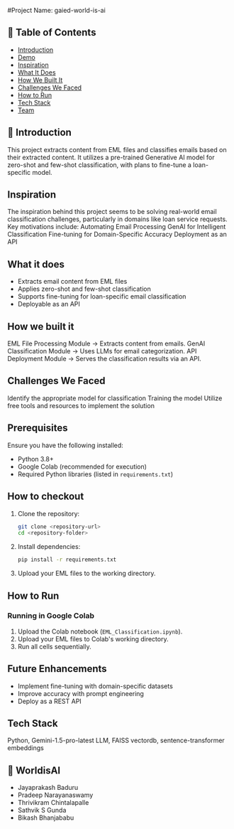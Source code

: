 #Project Name: gaied-world-is-ai

## 📌 Table of Contents
- [Introduction](#introduction)
- [Demo](#demo)
- [Inspiration](#inspiration)
- [What It Does](#what-it-does)
- [How We Built It](#how-we-built-it)
- [Challenges We Faced](#challenges-we-faced)
- [How to Run](#how-to-run)
- [Tech Stack](#tech-stack)
- [Team](#team)

## 🎯 Introduction
This project extracts content from EML files and classifies emails based on their extracted content. It utilizes a pre-trained Generative AI model for zero-shot and few-shot classification, with plans to fine-tune a loan-specific model.

## Inspiration
The inspiration behind this project seems to be solving real-world email classification challenges, particularly in domains like loan service requests. Key motivations include:
Automating Email Processing
GenAI for Intelligent Classification
Fine-tuning for Domain-Specific Accuracy
Deployment as an API

## What it does
- Extracts email content from EML files
- Applies zero-shot and few-shot classification
- Supports fine-tuning for loan-specific email classification
- Deployable as an API

## How we built it
EML File Processing Module → Extracts content from emails.
GenAI Classification Module → Uses LLMs for email categorization.
API Deployment Module → Serves the classification results via an API.

## Challenges We Faced
Identify the appropriate model for classification
Training the model
Utilize free tools and resources to implement the solution

## Prerequisites
Ensure you have the following installed:
- Python 3.8+
- Google Colab (recommended for execution)
- Required Python libraries (listed in `requirements.txt`)

## How to checkout
1. Clone the repository:
   ```bash
   git clone <repository-url>
   cd <repository-folder>
   ```

2. Install dependencies:
   ```bash
   pip install -r requirements.txt
   ```

3. Upload your EML files to the working directory.

## How to Run
### Running in Google Colab
1. Upload the Colab notebook (`EML_Classification.ipynb`).
2. Upload your EML files to Colab's working directory.
3. Run all cells sequentially.


## Future Enhancements
- Implement fine-tuning with domain-specific datasets
- Improve accuracy with prompt engineering
- Deploy as a REST API

## Tech Stack
Python, Gemini-1.5-pro-latest LLM, FAISS vectordb, sentence-transformer embeddings

## 👥 WorldisAI
- Jayaprakash Baduru
- Pradeep Narayanaswamy
- Thrivikram Chintalapalle
- Sathvik S Gunda
- Bikash Bhanjababu
